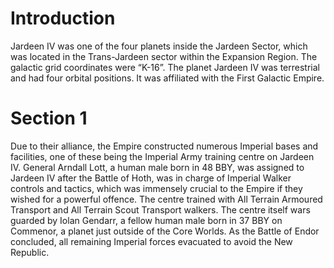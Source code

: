 # Introduction

Jardeen IV was one of the four planets inside the Jardeen Sector, which was located in the Trans-Jardeen sector within the Expansion Region.
The galactic grid coordinates were “K-16”.
The planet Jardeen IV was terrestrial and had four orbital positions.
It was affiliated with the First Galactic Empire.

# Section 1

Due to their alliance, the Empire constructed numerous Imperial bases and facilities, one of these being the Imperial Army training centre on Jardeen IV.
General Arndall Lott, a human male born in 48 BBY, was assigned to Jardeen IV after the Battle of Hoth, was in charge of Imperial Walker controls and tactics, which was immensely crucial to the Empire if they wished for a powerful offence.
The centre trained with All Terrain Armoured Transport and All Terrain Scout Transport walkers.
The centre itself wars guarded by Iolan Gendarr, a fellow human male born in 37 BBY on Commenor, a planet just outside of the Core Worlds.
As the Battle of Endor concluded, all remaining Imperial forces evacuated to avoid the New Republic.
